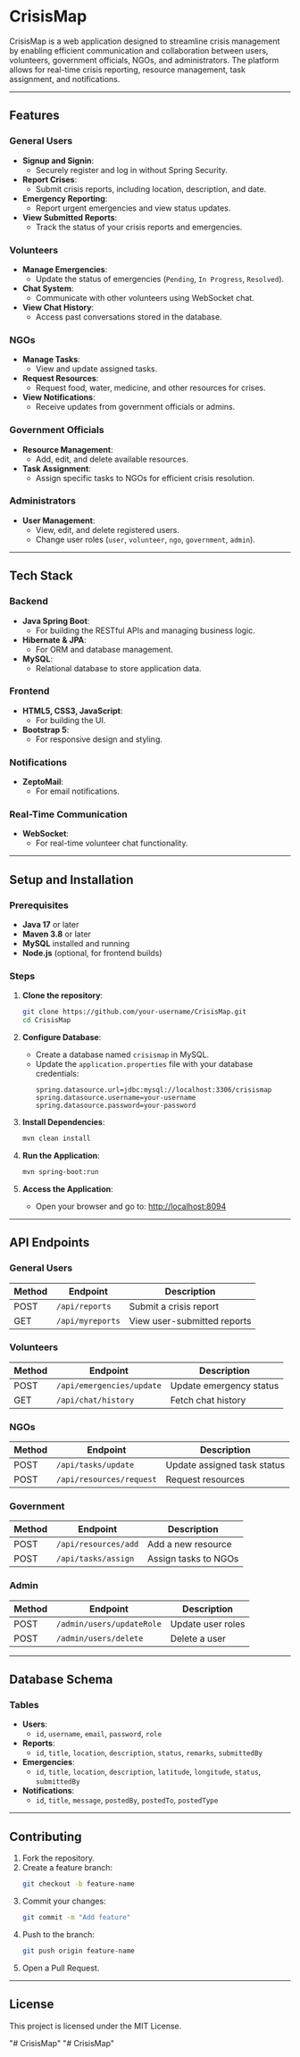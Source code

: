 
# **CrisisMap**

CrisisMap is a web application designed to streamline crisis management by enabling efficient communication and collaboration between users, volunteers, government officials, NGOs, and administrators. The platform allows for real-time crisis reporting, resource management, task assignment, and notifications.

---

## **Features**

### General Users
- **Signup and Signin**:
  - Securely register and log in without Spring Security.
- **Report Crises**:
  - Submit crisis reports, including location, description, and date.
- **Emergency Reporting**:
  - Report urgent emergencies and view status updates.
- **View Submitted Reports**:
  - Track the status of your crisis reports and emergencies.

### Volunteers
- **Manage Emergencies**:
  - Update the status of emergencies (`Pending`, `In Progress`, `Resolved`).
- **Chat System**:
  - Communicate with other volunteers using WebSocket chat.
- **View Chat History**:
  - Access past conversations stored in the database.

### NGOs
- **Manage Tasks**:
  - View and update assigned tasks.
- **Request Resources**:
  - Request food, water, medicine, and other resources for crises.
- **View Notifications**:
  - Receive updates from government officials or admins.

### Government Officials
- **Resource Management**:
  - Add, edit, and delete available resources.
- **Task Assignment**:
  - Assign specific tasks to NGOs for efficient crisis resolution.

### Administrators
- **User Management**:
  - View, edit, and delete registered users.
  - Change user roles (`user`, `volunteer`, `ngo`, `government`, `admin`).

---

## **Tech Stack**

### Backend
- **Java Spring Boot**: 
  - For building the RESTful APIs and managing business logic.
- **Hibernate & JPA**: 
  - For ORM and database management.
- **MySQL**:
  - Relational database to store application data.

### Frontend
- **HTML5, CSS3, JavaScript**:
  - For building the UI.
- **Bootstrap 5**:
  - For responsive design and styling.

### Notifications
- **ZeptoMail**:
  - For email notifications.

### Real-Time Communication
- **WebSocket**:
  - For real-time volunteer chat functionality.

---

## **Setup and Installation**

### Prerequisites
- **Java 17** or later
- **Maven 3.8** or later
- **MySQL** installed and running
- **Node.js** (optional, for frontend builds)

### Steps
1. **Clone the repository**:
   ```bash
   git clone https://github.com/your-username/CrisisMap.git
   cd CrisisMap
   ```

2. **Configure Database**:
   - Create a database named `crisismap` in MySQL.
   - Update the `application.properties` file with your database credentials:
     ```properties
     spring.datasource.url=jdbc:mysql://localhost:3306/crisismap
     spring.datasource.username=your-username
     spring.datasource.password=your-password
     ```

3. **Install Dependencies**:
   ```bash
   mvn clean install
   ```

4. **Run the Application**:
   ```bash
   mvn spring-boot:run
   ```

5. **Access the Application**:
   - Open your browser and go to: [http://localhost:8094](http://localhost:8094)


---

## **API Endpoints**

### General Users
| Method | Endpoint                      | Description                   |
|--------|-------------------------------|-------------------------------|
| POST   | `/api/reports`                | Submit a crisis report        |
| GET    | `/api/myreports`              | View user-submitted reports   |

### Volunteers
| Method | Endpoint                      | Description                   |
|--------|-------------------------------|-------------------------------|
| POST   | `/api/emergencies/update`     | Update emergency status       |
| GET    | `/api/chat/history`           | Fetch chat history            |

### NGOs
| Method | Endpoint                      | Description                   |
|--------|-------------------------------|-------------------------------|
| POST   | `/api/tasks/update`           | Update assigned task status   |
| POST   | `/api/resources/request`      | Request resources             |

### Government
| Method | Endpoint                      | Description                   |
|--------|-------------------------------|-------------------------------|
| POST   | `/api/resources/add`          | Add a new resource            |
| POST   | `/api/tasks/assign`           | Assign tasks to NGOs          |

### Admin
| Method | Endpoint                      | Description                   |
|--------|-------------------------------|-------------------------------|
| POST   | `/admin/users/updateRole`     | Update user roles             |
| POST   | `/admin/users/delete`         | Delete a user                 |

---

## **Database Schema**

### Tables
- **Users**:
  - `id`, `username`, `email`, `password`, `role`
- **Reports**:
  - `id`, `title`, `location`, `description`, `status`, `remarks`, `submittedBy`
- **Emergencies**:
  - `id`, `title`, `location`, `description`, `latitude`, `longitude`, `status`, `submittedBy`
- **Notifications**:
  - `id`, `title`, `message`, `postedBy`, `postedTo`, `postedType`

---

## **Contributing**

1. Fork the repository.
2. Create a feature branch:
   ```bash
   git checkout -b feature-name
   ```
3. Commit your changes:
   ```bash
   git commit -m "Add feature"
   ```
4. Push to the branch:
   ```bash
   git push origin feature-name
   ```
5. Open a Pull Request.

---

## **License**

This project is licensed under the MIT License.

"# CrisisMap" 
"# CrisisMap" 
